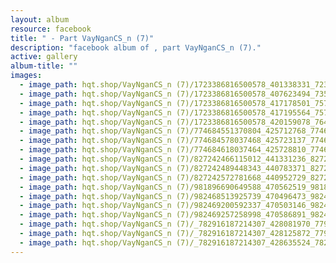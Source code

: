 ```yaml
---
layout: album
resource: facebook
title: " - Part VayNganCS_n (7)"
description: "facebook album of , part VayNganCS_n (7)."
active: gallery
album-title: ""
images:
  - image_path: hqt.shop/VayNganCS_n (7)/1723386816500578_401338331_723387753167151_6040390287901712442_n.jpg
  - image_path: hqt.shop/VayNganCS_n (7)/1723386816500578_407623494_735200281985898_2957381489870620092_n.jpg
  - image_path: hqt.shop/VayNganCS_n (7)/1723386816500578_417178501_757092796463313_8907702440845079937_n.jpg
  - image_path: hqt.shop/VayNganCS_n (7)/1723386816500578_417195564_757092789796647_6422283040389124797_n.jpg
  - image_path: hqt.shop/VayNganCS_n (7)/1723386816500578_420159078_764022655770327_5827722409088932168_n.jpg
  - image_path: hqt.shop/VayNganCS_n (7)/774684551370804_425712768_774685871370672_8847860844012451472_n.jpg
  - image_path: hqt.shop/VayNganCS_n (7)/774684578037468_425723137_774685888037337_675489206462517955_n.jpg
  - image_path: hqt.shop/VayNganCS_n (7)/774684618037464_425728810_774685931370666_8606870038220005971_n.jpg
  - image_path: hqt.shop/VayNganCS_n (7)/827242466115012_441331236_827243032781622_3184426763030000690_n.jpg
  - image_path: hqt.shop/VayNganCS_n (7)/827242489448343_440783371_827243026114956_9071492624366554094_n.jpg
  - image_path: hqt.shop/VayNganCS_n (7)/827242572781668_440952729_827242569448335_31242929086778218_n.jpg
  - image_path: hqt.shop/VayNganCS_n (7)/981896690649588_470562519_981896693982921_7019694403173598507_n.jpg
  - image_path: hqt.shop/VayNganCS_n (7)/982468513925739_470496473_982471410592116_6191020017642082561_n.jpg
  - image_path: hqt.shop/VayNganCS_n (7)/982469200592337_470503146_982469203925670_720155632826387359_n.jpg
  - image_path: hqt.shop/VayNganCS_n (7)/982469257258998_470586891_982469260592331_2814861544500675361_n.jpg
  - image_path: hqt.shop/VayNganCS_n (7)/_782916187214307_428081970_779665970872662_6931004629026977338_n.jpg
  - image_path: hqt.shop/VayNganCS_n (7)/_782916187214307_428125872_779665947539331_3367516625196101386_n.jpg
  - image_path: hqt.shop/VayNganCS_n (7)/_782916187214307_428635524_782916613880931_1627607446164556031_n.jpg
---
```

